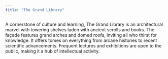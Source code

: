 ```yaml
---
title: "The Grand Library"
---
```


A cornerstone of culture and learning, The Grand Library is an architectural marvel with towering shelves laden with ancient scrolls and books. The façade features grand arches and domed roofs, inviting all who thirst for knowledge. It offers tomes on everything from arcane histories to recent scientific advancements. Frequent lectures and exhibitions are open to the public, making it a hub of intellectual activity.